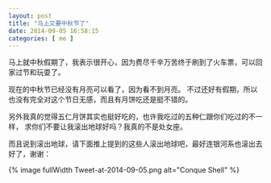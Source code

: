 ```yaml
--- 
layout: post
title: "马上又要中秋节了"
date: 2014-09-05 16:58:15
categories: [ me ]
---
```


马上就中秋假期了，我表示很开心，因为费尽千辛万苦终于刷到了火车票，可以回家过节和玩耍了。

<!-- more -->

现在的中秋节已经没有月亮可以看了，因为看不到月亮。
不过还好有假期，所以也没有完全对这个节日无感，而且有月饼吃还是挺不错的。

另外我真的觉得五仁月饼其实也挺好吃的，也许我吃过的五种仁跟你们吃过的不一样，
求你们不要让我滚出地球好吗？我真的不是处女座。

而且说到滚出地球，请下面推上提到的这些人滚出地球吧，最好连银河系也滚出去好了，谢谢：

{% image fullWidth Tweet-at-2014-09-05.png alt="Conque Shell" %}
